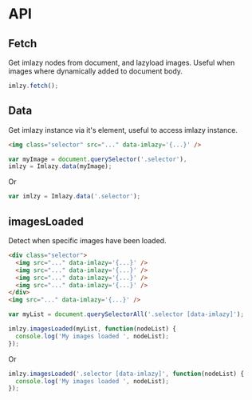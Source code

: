 # API

## Fetch
Get imlazy nodes from document, and lazyload images. Useful when images where dynamically added to document body.

```js
imlzy.fetch();
```

## Data
Get imlazy instance via it's element, useful to access imlazy instance.

```html
<img class="selector" src="..." data-imlazy='{...}' />
```

```js
var myImage = document.querySelector('.selector'),
imlzy = Imlazy.data(myImage);
```

Or

```js
var imlzy = Imlazy.data('.selector');
```

## imagesLoaded
Detect when specific images have been loaded.

```html
<div class="selector">
  <img src="..." data-imlazy='{...}' />
  <img src="..." data-imlazy='{...}' />
  <img src="..." data-imlazy='{...}' />
  <img src="..." data-imlazy='{...}' />
</div>
<img src="..." data-imlazy='{...}' />
```

```js
var myList = document.querySelectorAll('.selector [data-imlazy]');

imlzy.imagesLoaded(myList, function(nodeList) {
  console.log('My images loaded ', nodeList);
});
```

Or

```js
imlzy.imagesLoaded('.selector [data-imlazy]', function(nodeList) {
  console.log('My images loaded ', nodeList);
});
```

